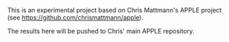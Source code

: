 This is an experimental project based on Chris Mattmann's APPLE project (see https://github.com/chrismattmann/apple).

The results here will be pushed to Chris' main APPLE repository.
